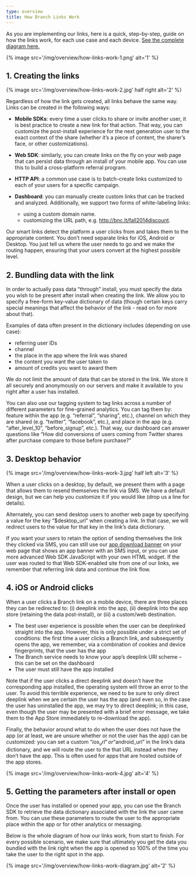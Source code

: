 ```yaml
---
type: overview
title: How Branch Links Work
---
```


As you are implementing our links, here is a quick, step-by-step, guide on how the links work, for each use case and each device. [See the complete diagram here.](/img/overview/how-links-work-diagram.jpg) 

{% image src='/img/overview/how-links-work-1.png' alt='1' %}


## 1. Creating the links

{% image src='/img/overview/how-links-work-2.jpg' half right alt='2' %}

Regardless of how the link gets created, all links behave the same way. Links can be created in the following ways:

* **Mobile SDKs**: every time a user clicks to share or invite another user, it is best practice to create a new link for that action. That way, you can customize the post-install experience for the next generation user to the exact context of the share (whether it’s a piece of content, the sharer’s face, or other customizations).

* **Web SDK**: similarly, you can create links on the fly on your web page that can persist data through an install of your mobile app. You can use this to build a cross-platform referral program.

* **HTTP API**: a common use case is to batch-create links customized to each of your users for a specific campaign.

* **Dashboard**: you can manually create custom links that can be tracked and analyzed. Additionally, we support two forms of white-labeling links:
	- using a custom domain name.
	- customizing the URL path, e.g. http://bnc.lt/fall2014discount.

Our smart links detect the platform a user clicks from and takes them to the appropriate content. You don’t need separate links for iOS, Android or Desktop. You just tell us where the user needs to go and we make the routing happen, ensuring that your users convert at the highest possible level.


## 2. Bundling data with the link

In order to actually pass data “through” install, you must specify the data you wish to be present after install when creating the link. We allow you to specify a free-form key-value dictionary of data (though certain keys carry special meanings that affect the behavior of the link - read on for more about that).

Examples of data often present in the dictionary includes (depending on use case):
- referring user IDs
- channel
- the place in the app where the link was shared
- the content you want the user taken to
- amount of credits you want to award them

We do not limit the amount of data that can be stored in the link. We store it all securely and anonymously on our servers and make it available to you right after a user has installed.

You can also use our tagging system to tag links across a number of different parameters for fine-grained analytics. You can tag them by: feature within the app (e.g. “referral”, “sharing”, etc.), channel on which they are shared (e.g. “twitter”, “facebook”, etc.), and place in the app (e.g. “after_level_10”, “before_signup”, etc.). That way, our dashboard can answer questions like “How did conversions of users coming from Twitter shares after purchase compare to those before purchase?”


## 3. Desktop behavior

{% image src='/img/overview/how-links-work-3.jpg' half left alt='3' %}

When a user clicks on a desktop, by default, we present them with a page that allows them to resend themselves the link via SMS. We have a default design, but we can help you customize it if you would like (drop us a line for details).

Alternately, you can send desktop users to another web page by specifying a value for the key “$desktop_url” when creating a link. In that case, we will redirect users to the value for that key in the link’s data dictionary.

If you want your users to retain the option of sending themselves the link they clicked via SMS, you can still use our [app download banner](/recipes/app_download_banner/ios/) on your web page that shows an app banner with an SMS input, or you can use more advanced Web SDK JavaScript with your own HTML widget. If the user was routed to that Web SDK-enabled site from one of our links, we remember that referring link data and continue the link flow.


## 4. iOS or Android clicks

When a user clicks a Branch link on a mobile device, there are three places they can be redirected to: (i) deeplink into the app, (ii) deeplink into the app store (retaining the data post-install), or (iii) a custom/web destination.

- The best user experience is possible when the user can be deeplinked straight into the app. However, this is only possible under a strict set of conditions: the first time a user clicks a Branch link, and subsequently opens the app, we remember, via a combination of cookies and device fingerprints, that the user has the app
- The Branch service needs to know your app’s deeplink URI scheme – this can be set on the dashboard
- The user must still have the app installed

Note that if the user clicks a direct deeplink and doesn’t have the corresponding app installed, the operating system will throw an error to the user. To avoid this terrible experience, we need to be sure to only direct deeplink when we are certain the user has the app (and even so, in the case the user has uninstalled the app, we may try to direct deeplink; in this case, even though the user may be presented with a brief error message, we take them to the App Store immediately to re-download the app).

Finally, the behavior around what to do when the user does not have the app (or at least, we are unsure whether or not the user has the app) can be customized: you can set a custom “$ios_url” or “$android_url” in the link’s data dictionary, and we will route the user to the that URL instead when they don’t have the app. This is often used for apps that are hosted outside of the app stores.

{% image src='/img/overview/how-links-work-4.jpg' alt='4' %}


## 5. Getting the parameters after install or open

Once the user has installed or opened your app, you can use the Branch SDK to retrieve the data dictionary associated with the link the user came from. You can use these parameters to route the user to the appropriate place within the app or for other analytics or messaging.

Below is the whole diagram of how our links work, from start to finish. For every possible scenario, we make sure that ultimately you get the data you bundled with the link right when the app is opened so 100% of the time you take the user to the right spot in the app.

{% image src='/img/overview/how-links-work-diagram.jpg' alt='2' %}

